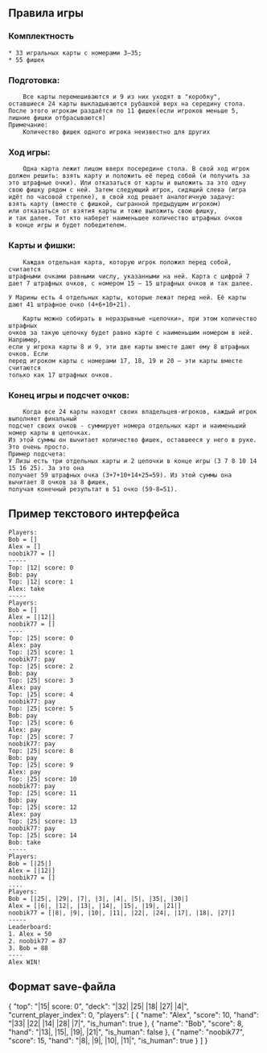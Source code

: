 ## Правила игры
### Комплектность
    * 33 игральных карты с номерами 3–35;
    * 55 фишек

### Подготовка:
        Все карты перемешиваются и 9 из них уходят в "коробку",
    оставшиеся 24 карты выкладываются рубашкой верх на середину стола. 
    После этого игрокам раздаётся по 11 фишек(если игроков меньше 5,
    лишние фишки отбрасываются)
    Примечание:
        Количество фишек одного игрока неизвестно для других

### Ход игры:
        Одна карта лежит лицом вверх посередине стола. В свой ход игрок 
    должен решить: взять карту и положить её перед собой (и получить за 
    это штрафные очки). Или отказаться от карты и выложить за это одну 
    свою фишку рядом с ней. Затем следующий игрок, сидящий слева (игра 
    идёт по часовой стрелке), в свой ход решает аналогичную задачу: 
    взять карту (вместе с фишкой, сыгранной предыдущим игроком) 
    или отказаться от взятия карты и тоже выложить свою фишку, 
    и так далее. Тот кто наберет наименьшее количество штрафных очков 
    в конце игры и будет победителем.

### Карты и фишки:
        Каждая отдельная карта, которую игрок положил перед собой, считается 
    штрафными очками равными числу, указанными на ней. Карта с цифрой 7 
    дает 7 штрафных очков, с номером 15 – 15 штрафных очков и так далее.
 
    У Марины есть 4 отдельных карты, которые лежат перед ней. Её карты дают 41 штрафное очко (4+6+10+21).
 
        Карты можно собирать в неразрывные «цепочки», при этом количество штрафных 
    очков за такую цепочку будет равно карте с наименьшим номером в ней. Например, 
    если у игрока карты 8 и 9, эти две карты вместе дают ему 8 штрафных очков. Если 
    перед игроком карты с номерами 17, 18, 19 и 20 – эти карты вместе считаются 
    только как 17 штрафных очков.

### Конец игры и подсчет очков:
        Когда все 24 карты находят своих владельцев-игроков, каждый игрок выполняет финальный
    подсчет своих очков - суммирует номера отдельных карт и наименьший номер карты в цепочках. 
    Из этой суммы он вычитает количество фишек, оставшееся у него в руке. Это очень просто.
    Пример подсчета:
    У Лизы есть три отдельных карты и 2 цепочки в конце игры (3 7 8 10 14 15 16 25). За это она 
    получает 59 штрафных очка (3+7+10+14+25=59). Из этой суммы она вычитает 8 очков за 8 фишек, 
    получая конечный результат в 51 очко (59-8=51).

## Пример текстового интерфейса

```
Players:
Bob = []
Alex = []
noobik77 = []
-----
Top: |12| score: 0
Bob: pay 
Top: |12| score: 1
Alex: take
-----
Players:
Bob = []
Alex = [|12|]
noobik77 = []
----
Top: |25| score: 0
Alex: pay
Top: |25| score: 1
noobik77: pay
Top: |25| score: 2
Bob: pay
Top: |25| score: 3
Alex: pay
Top: |25| score: 4
noobik77: pay
Top: |25| score: 5
Bob: pay
Top: |25| score: 6
Alex: pay
Top: |25| score: 7
noobik77: pay
Top: |25| score: 8
Bob: pay
Top: |25| score: 9
Alex: pay
Top: |25| score: 10
noobik77: pay
Top: |25| score: 11
Bob: pay
Top: |25| score: 12
Alex: pay
Top: |25| score: 13
noobik77: pay
Top: |25| score: 14
Bob: take
-----
Players:
Bob = [|25|]
Alex = [|12|]
noobik77 = []
....
Players:
Bob = [|25|, |29|, |7|, |3|, |4|, |5|, |35|, |30|]
Alex = [|6|, |12|, |13|, |14|, |15|, |19|, |21|]
noobik77 = [|8|, |9|, |10|, |11|, |22|, |24|, |17|, |18|, |27|]
-----
Leaderboard:
1. Alex = 50
2. noobik77 = 87
3. Bob = 88
----
Alex WIN!
```
## Формат save-файла
{
  "top": "|15| score: 0",
  "deck": "|32| |25| |18| |27| |4|",
  "current_player_index": 0,
  "players": [
    {
      "name": "Alex",
      "score": 10,
      "hand": "|33| |22| |14| |28| |7|",
      "is_human": true
    },
    {
      "name": "Bob",
      "score": 8,
      "hand": "|13|, |15|, |19|, |21|",
      "is_human": false
    },
    {
        "name": "noobik77",
        "score": 15,
        "hand": "|8|, |9|, |10|, |11|",
        "is_human": true
    }
  ]
}



